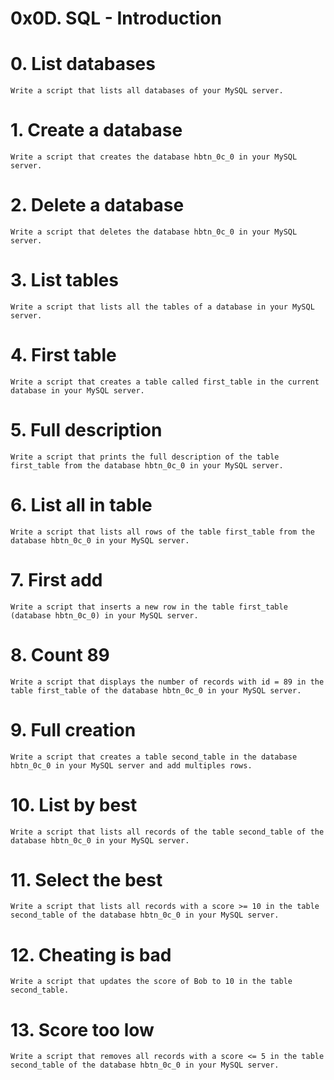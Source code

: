 # 0x0D. SQL - Introduction

# 0. List databases

    Write a script that lists all databases of your MySQL server.

# 1. Create a database


    Write a script that creates the database hbtn_0c_0 in your MySQL server.

# 2. Delete a database

    Write a script that deletes the database hbtn_0c_0 in your MySQL server.

 # 3. List tables

    Write a script that lists all the tables of a database in your MySQL server.

# 4. First table


    Write a script that creates a table called first_table in the current database in your MySQL server.

# 5. Full description

    Write a script that prints the full description of the table first_table from the database hbtn_0c_0 in your MySQL server.

# 6. List all in table

    Write a script that lists all rows of the table first_table from the database hbtn_0c_0 in your MySQL server.

# 7. First add


    Write a script that inserts a new row in the table first_table (database hbtn_0c_0) in your MySQL server.

# 8. Count 89

    
    Write a script that displays the number of records with id = 89 in the table first_table of the database hbtn_0c_0 in your MySQL server.

# 9. Full creation


    Write a script that creates a table second_table in the database hbtn_0c_0 in your MySQL server and add multiples rows.

# 10. List by best


    Write a script that lists all records of the table second_table of the database hbtn_0c_0 in your MySQL server.

# 11. Select the best


    Write a script that lists all records with a score >= 10 in the table second_table of the database hbtn_0c_0 in your MySQL server.

# 12. Cheating is bad


    Write a script that updates the score of Bob to 10 in the table second_table.

# 13. Score too low

    Write a script that removes all records with a score <= 5 in the table second_table of the database hbtn_0c_0 in your MySQL server.


